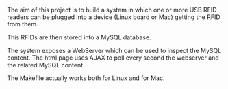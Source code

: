 The aim of this project is to build a system in which one or more USB RFID readers
can be plugged into a device (Linux board or Mac) getting the RFID from them.

This RFIDs are then stored into a MySQL database.

The system exposes a WebServer which can be used to inspect the MySQL content.
The html page uses AJAX to poll every second the webserver and the related MySQL content.

The Makefile actually works both for Linux and for Mac.
